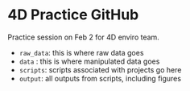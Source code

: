 # 4D Practice GitHub
Practice session on Feb 2 for 4D enviro team.


- `raw_data`: this is where raw data goes
- `data` : this is where manipulated data goes
- `scripts`: scripts associated with projects go here 
- `output`: all outputs from scripts, including figures 
